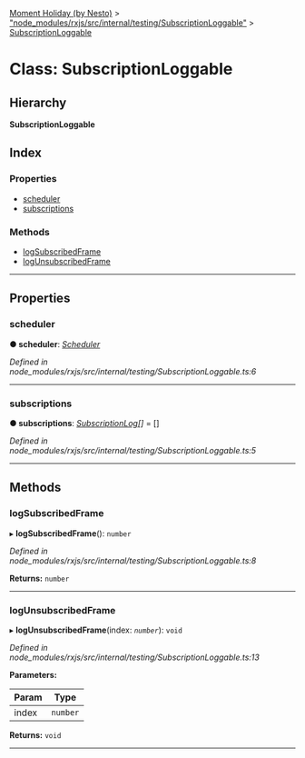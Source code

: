 [Moment Holiday (by Nesto)](../README.md) > ["node_modules/rxjs/src/internal/testing/SubscriptionLoggable"](../modules/_node_modules_rxjs_src_internal_testing_subscriptionloggable_.md) > [SubscriptionLoggable](../classes/_node_modules_rxjs_src_internal_testing_subscriptionloggable_.subscriptionloggable.md)

# Class: SubscriptionLoggable

## Hierarchy

**SubscriptionLoggable**

## Index

### Properties

* [scheduler](_node_modules_rxjs_src_internal_testing_subscriptionloggable_.subscriptionloggable.md#scheduler)
* [subscriptions](_node_modules_rxjs_src_internal_testing_subscriptionloggable_.subscriptionloggable.md#subscriptions)

### Methods

* [logSubscribedFrame](_node_modules_rxjs_src_internal_testing_subscriptionloggable_.subscriptionloggable.md#logsubscribedframe)
* [logUnsubscribedFrame](_node_modules_rxjs_src_internal_testing_subscriptionloggable_.subscriptionloggable.md#logunsubscribedframe)

---

## Properties

<a id="scheduler"></a>

###  scheduler

**● scheduler**: *[Scheduler](_node_modules_rxjs_src_internal_scheduler_.scheduler.md)*

*Defined in node_modules/rxjs/src/internal/testing/SubscriptionLoggable.ts:6*

___
<a id="subscriptions"></a>

###  subscriptions

**● subscriptions**: *[SubscriptionLog](_node_modules_rxjs_src_internal_testing_subscriptionlog_.subscriptionlog.md)[]* =  []

*Defined in node_modules/rxjs/src/internal/testing/SubscriptionLoggable.ts:5*

___

## Methods

<a id="logsubscribedframe"></a>

###  logSubscribedFrame

▸ **logSubscribedFrame**(): `number`

*Defined in node_modules/rxjs/src/internal/testing/SubscriptionLoggable.ts:8*

**Returns:** `number`

___
<a id="logunsubscribedframe"></a>

###  logUnsubscribedFrame

▸ **logUnsubscribedFrame**(index: *`number`*): `void`

*Defined in node_modules/rxjs/src/internal/testing/SubscriptionLoggable.ts:13*

**Parameters:**

| Param | Type |
| ------ | ------ |
| index | `number` |

**Returns:** `void`

___

